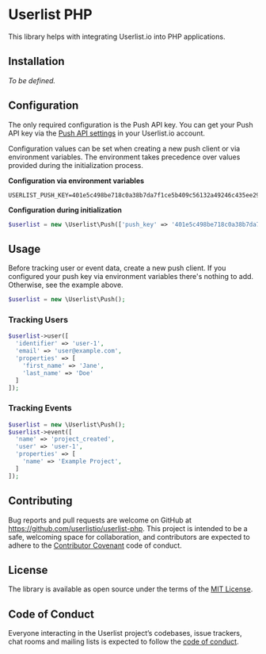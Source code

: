 # Userlist PHP

This library helps with integrating Userlist.io into PHP applications.

## Installation

*To be defined.*

## Configuration

The only required configuration is the Push API key. You can get your Push API key via the [Push API settings](https://app.userlist.io/settings/push) in your Userlist.io account.

Configuration values can be set when creating a new push client or via environment variables. The environment takes precedence over values provided during the initialization process.

**Configuration via environment variables**

```
USERLIST_PUSH_KEY=401e5c498be718c0a38b7da7f1ce5b409c56132a49246c435ee296e07bf2be39
```

**Configuration during initialization**

```php
$userlist = new \Userlist\Push(['push_key' => '401e5c498be718c0a38b7da7f1ce5b409c56132a49246c435ee296e07bf2be39']);
```

## Usage

Before tracking user or event data, create a new push client. If you configured your push key via environment variables there's nothing to add. Otherwise, see the example above.

```php
$userlist = new \Userlist\Push();
```

### Tracking Users

```php
$userlist->user([
  'identifier' => 'user-1',
  'email' => 'user@example.com',
  'properties' => [
    'first_name' => 'Jane',
    'last_name' => 'Doe'
  ]
]);
```

### Tracking Events

```php
$userlist = new \Userlist\Push();
$userlist->event([
  'name' => 'project_created',
  'user' => 'user-1',
  'properties' => [
    'name' => 'Example Project',
  ]
]);
```

## Contributing

Bug reports and pull requests are welcome on GitHub at https://github.com/userlistio/userlist-php. This project is intended to be a safe, welcoming space for collaboration, and contributors are expected to adhere to the [Contributor Covenant](http://contributor-covenant.org) code of conduct.

## License

The library is available as open source under the terms of the [MIT License](http://opensource.org/licenses/MIT).

## Code of Conduct

Everyone interacting in the Userlist project’s codebases, issue trackers, chat rooms and mailing lists is expected to follow the [code of conduct](https://github.com/userlistio/userlist-php/blob/master/CODE_OF_CONDUCT.md).
